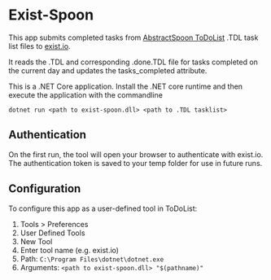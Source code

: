 ﻿# Exist-Spoon #

This app submits completed tasks from [AbstractSpoon ToDoList](http://abstractspoon.weebly.com/) .TDL task list files to [exist.io](http://exist.io).

It reads the .TDL and corresponding .done.TDL file for tasks completed on the current day and updates the tasks_completed attribute.

This is a .NET Core application. Install the .NET core runtime and then execute the application with the commandline

    dotnet run <path to exist-spoon.dll> <path to .TDL tasklist>

## Authentication ##

On the first run, the tool will open your browser to authenticate with exist.io. The authentication token is saved to your temp folder for use in future runs.

## Configuration ##

To configure this app as a user-defined tool in ToDoList:

1. Tools > Preferences
2. User Defined Tools
3. New Tool
4. Enter tool name (e.g. exist.io)
4. Path: `C:\Program Files\dotnet\dotnet.exe`
5. Arguments: `<path to exist-spoon.dll> "$(pathname)"`